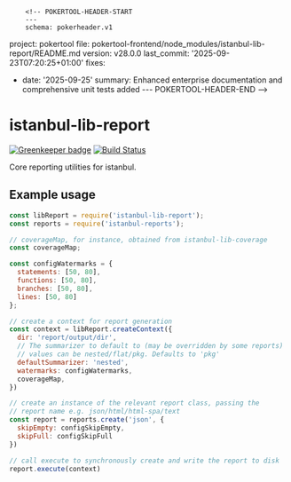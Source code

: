        <!-- POKERTOOL-HEADER-START
        ---
        schema: pokerheader.v1
project: pokertool
file: pokertool-frontend/node_modules/istanbul-lib-report/README.md
version: v28.0.0
last_commit: '2025-09-23T07:20:25+01:00'
fixes:
- date: '2025-09-25'
  summary: Enhanced enterprise documentation and comprehensive unit tests added
        ---
        POKERTOOL-HEADER-END -->
# istanbul-lib-report

[![Greenkeeper badge](https://badges.greenkeeper.io/istanbuljs/istanbul-lib-report.svg)](https://greenkeeper.io/)
[![Build Status](https://travis-ci.org/istanbuljs/istanbul-lib-report.svg?branch=master)](https://travis-ci.org/istanbuljs/istanbul-lib-report)

Core reporting utilities for istanbul.

## Example usage

```js
const libReport = require('istanbul-lib-report');
const reports = require('istanbul-reports');

// coverageMap, for instance, obtained from istanbul-lib-coverage
const coverageMap;

const configWatermarks = {
  statements: [50, 80],
  functions: [50, 80],
  branches: [50, 80],
  lines: [50, 80]
};

// create a context for report generation
const context = libReport.createContext({
  dir: 'report/output/dir',
  // The summarizer to default to (may be overridden by some reports)
  // values can be nested/flat/pkg. Defaults to 'pkg'
  defaultSummarizer: 'nested',
  watermarks: configWatermarks,
  coverageMap,
})

// create an instance of the relevant report class, passing the
// report name e.g. json/html/html-spa/text
const report = reports.create('json', {
  skipEmpty: configSkipEmpty,
  skipFull: configSkipFull
})

// call execute to synchronously create and write the report to disk
report.execute(context)
```

